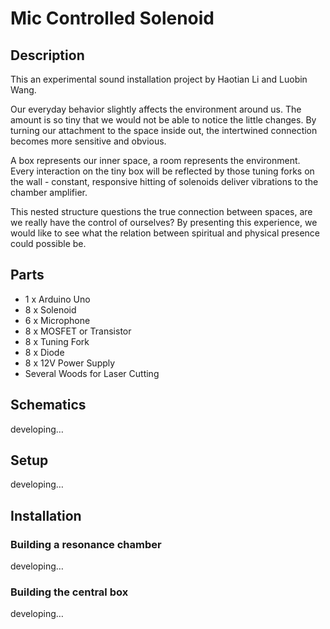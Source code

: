 # Mic Controlled Solenoid
## Description
This an experimental sound installation project by Haotian Li and Luobin Wang. 

Our everyday behavior slightly affects the environment around us. The amount is so tiny that we would not be able to notice the little changes. By turning our attachment to the space inside out, the intertwined connection becomes more sensitive and obvious. 

A box represents our inner space, a room represents the environment. Every interaction on the tiny box will be reflected by those tuning forks on the wall - constant, responsive hitting of solenoids deliver vibrations to the chamber amplifier. 

This nested structure questions the true connection between spaces, are we really have the control of ourselves? By presenting this experience, we would like to see what the relation between spiritual and physical presence could possible be.
## Parts
* 1 x Arduino Uno
* 8 x Solenoid
* 6 x Microphone
* 8 x MOSFET or Transistor
* 8 x Tuning Fork
* 8 x Diode
* 8 x 12V Power Supply
* Several Woods for Laser Cutting

## Schematics
developing…
## Setup
developing…
## Installation
### Building a resonance chamber
developing…
### Building the central box
developing…


